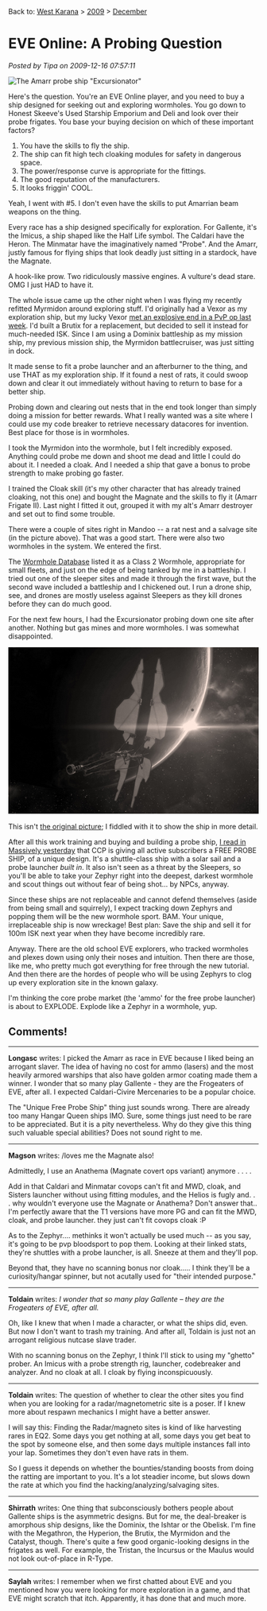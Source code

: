 Back to: [West Karana](/posts/westkarana.md) > [2009](/posts/2009/westkarana.md) > [December](./westkarana.md)
# EVE Online: A Probing Question

*Posted by Tipa on 2009-12-16 07:57:11*

![The Amarr probe ship "Excursionator"](../../../uploads/2009/12/ExeFile-2009-12-15-19-17-39-51.jpg "The Amarr probe ship \"Excursionator\"")

Here's the question. You're an EVE Online player, and you need to buy a ship designed for seeking out and exploring wormholes. You go down to Honest Skeeve's Used Starship Emporium and Deli and look over their probe frigates. You base your buying decision on which of these important factors?

1. You have the skills to fly the ship.
2. The ship can fit high tech cloaking modules for safety in dangerous space.
3. The power/response curve is appropriate for the fittings.
4. The good reputation of the manufacturers.
5. It looks friggin' COOL.

Yeah, I went with #5. I don't even have the skills to put Amarrian beam weapons on the thing.

Every race has a ship designed specifically for exploration. For Gallente, it's the Imicus, a ship shaped like the Half Life symbol. The Caldari have the Heron. The Minmatar have the imaginatively named "Probe". And the Amarr, justly famous for flying ships that look deadly just sitting in a stardock, have the Magnate.

A hook-like prow. Two ridiculously massive engines. A vulture's dead stare. OMG I just HAD to have it.

The whole issue came up the other night when I was flying my recently refitted Myrmidon around exploring stuff. I'd originally had a Vexor as my exploration ship, but my lucky Vexor [met an explosive end in a PvP op last week](http://toldaintalks.blogspot.com/2009/12/raven-incoming-red-tag.html). I'd built a Brutix for a replacement, but decided to sell it instead for much-needed ISK. Since I am using a Dominix battleship as my mission ship, my previous mission ship, the Myrmidon battlecruiser, was just sitting in dock.

It made sense to fit a probe launcher and an afterburner to the thing, and use THAT as my exploration ship. If it found a nest of rats, it could swoop down and clear it out immediately without having to return to base for a better ship.

Probing down and clearing out nests that in the end took longer than simply doing a mission for better rewards. What I really wanted was a site where I could use my code breaker to retrieve necessary datacores for invention. Best place for those is in wormholes.

I took the Myrmidon into the wormhole, but I felt incredibly exposed. Anything could probe me down and shoot me dead and little I could do about it. I needed a cloak. And I needed a ship that gave a bonus to probe strength to make probing go faster.

I trained the Cloak skill (it's my other character that has already trained cloaking, not this one) and bought the Magnate and the skills to fly it (Amarr Frigate II). Last night I fitted it out, grouped it with my alt's Amarr destroyer and set out to find some trouble.

There were a couple of sites right in Mandoo -- a rat nest and a salvage site (in the picture above). That was a good start. There were also two wormholes in the system. We entered the first.

The [Wormhole Database](http://www.ellatha.com/eve/WormholeSystemslist.asp) listed it as a Class 2 Wormhole, appropriate for small fleets, and just on the edge of being tanked by me in a battleship. I tried out one of the sleeper sites and made it through the first wave, but the second wave included a battleship and I chickened out. I run a drone ship, see, and drones are mostly useless against Sleepers as they kill drones before they can do much good.

For the next few hours, I had the Excursionator probing down one site after another. Nothing but gas mines and more wormholes. I was somewhat disappointed.

![The Zephyr (detail)](../../../uploads/2009/12/ExplorationShip_02_detail.jpg "The Zephyr (detail)")

This isn't [the original picture](http://www.eveonline.com/devblog.asp?a=blog&bid=722); I fiddled with it to show the ship in more detail.

After all this work training and buying and building a probe ship, [I read in Massively yesterday](http://www.massively.com/2009/12/15/eve-online-giving-players-free-holiday-gift-the-zephyr/) that CCP is giving all active subscribers a FREE PROBE SHIP, of a unique design. It's a shuttle-class ship with a solar sail and a probe launcher *built in*. It also isn't seen as a threat by the Sleepers, so you'll be able to take your Zephyr right into the deepest, darkest wormhole and scout things out without fear of being shot... by NPCs, anyway.

Since these ships are not replaceable and cannot defend themselves (aside from being small and squirrely), I expect tracking down Zephyrs and popping them will be the new wormhole sport. BAM. Your unique, irreplaceable ship is now wreckage! Best plan: Save the ship and sell it for 100m ISK next year when they have become incredibly rare.

Anyway. There are the old school EVE explorers, who tracked wormholes and plexes down using only their noses and intuition. Then there are those, like me, who pretty much got everything for free through the new tutorial. And then there are the hordes of people who will be using Zephyrs to clog up every exploration site in the known galaxy.

I'm thinking the core probe market (the 'ammo' for the free probe launcher) is about to EXPLODE. Explode like a Zephyr in a wormhole, yup.

## Comments!

---

**Longasc** writes: I picked the Amarr as race in EVE because I liked being an arrogant slaver. The idea of having no cost for ammo (lasers) and the most heavily armored warships that also have golden armor coating made them a winner. I wonder that so many play Gallente - they are the Frogeaters of EVE, after all. I expected Caldari-Civire Mercenaries to be a popular choice.

The "Unique Free Probe Ship" thing just sounds wrong. There are already too many Hangar Queen ships IMO. Sure, some things just need to be rare to be appreciated. But it is a pity nevertheless. Why do they give this thing such valuable special abilities? Does not sound right to me.

---

**Magson** writes: /loves me the Magnate also!

Admittedly, I use an Anathema (Magnate covert ops variant) anymore . . . .

Add in that Caldari and Minmatar covops can't fit and MWD, cloak, and Sisters launcher without using fitting modules, and the Helios is fugly and. . . why wouldn't everyone use the Magnate or Anathema? Don't answer that.. I'm perfectly aware that the T1 versions have more PG and can fit the MWD, cloak, and probe launcher. they just can't fit covops cloak :P

As to the Zephyr.... methinks it won't actually be used much -- as you say, it's going to be pvp bloodsport to pop them. Looking at their linked stats, they're shuttles with a probe launcher, is all. Sneeze at them and they'll pop.

Beyond that, they have no scanning bonus nor cloak..... I think they'll be a curiosity/hangar spinner, but not acutally used for "their intended purpose."

---

**Toldain** writes: *I wonder that so many play Gallente – they are the Frogeaters of EVE, after all.*

Oh, like I knew that when I made a character, or what the ships did, even. But now I don't want to trash my training. And after all, Toldain is just not an arrogant religious nutcase slave trader.

With no scanning bonus on the Zephyr, I think I'll stick to using my "ghetto" prober. An Imicus with a probe strength rig, launcher, codebreaker and analyzer. And no cloak at all. I cloak by flying inconspicuously.

---

**Toldain** writes: The question of whether to clear the other sites you find when you are looking for a radar/magnetometric site is a poser. If I knew more about respawn mechanics I might have a better answer. 

I will say this: Finding the Radar/magneto sites is kind of like harvesting rares in EQ2. Some days you get nothing at all, some days you get beat to the spot by someone else, and then some days multiple instances fall into your lap. Sometimes they don't even have rats in them. 

So I guess it depends on whether the bounties/standing boosts from doing the ratting are important to you. It's a lot steadier income, but slows down the rate at which you find the hacking/analyzing/salvaging sites.

---

**Shirrath** writes: One thing that subconsciously bothers people about Gallente ships is the asymmetric designs. But for me, the deal-breaker is amorphous ship designs, like the Dominix, the Ishtar or the Obelisk. I'm fine with the Megathron, the Hyperion, the Brutix, the Myrmidon and the Catalyst, though. There's quite a few good organic-looking designs in the frigates as well. For example, the Tristan, the Incursus or the Maulus would not look out-of-place in R-Type.

---

**Saylah** writes: I remember when we first chatted about EVE and you mentioned how you were looking for more exploration in a game, and that EVE might scratch that itch. Apparently, it has done that and much more.

